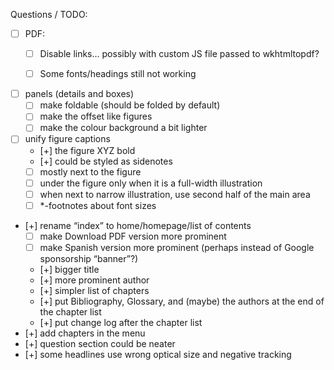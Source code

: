 Questions / TODO:

- [ ] PDF:
  - [ ] Disable links... possibly with custom JS file passed to wkhtmltopdf?
  - [ ] Some fonts/headings still not working


- [ ] panels (details and boxes)
  - [ ] make foldable (should be folded by default)
  - [ ] make the offset like figures
  - [ ] make the colour background a bit lighter
- [ ] unify figure captions
  - [+] the figure XYZ bold
  - [+] could be styled as sidenotes
  - [ ] mostly next to the figure
  - [ ] under the figure only when it is a full-width illustration
  - [ ] when next to narrow illustration, use second half of the main area
  - [ ] *-footnotes about font sizes

- [+] rename “index” to home/homepage/list of contents
  - [ ] make Download PDF version more prominent
  - [ ] make Spanish version more prominent (perhaps instead of Google sponsorship “banner”?)
  - [+] bigger title
  - [+] more prominent author
  - [+] simpler list of chapters
  - [+] put Bibliography, Glossary, and (maybe) the authors at the end of the chapter list
  - [+] put change log after the chapter list
- [+] add chapters in the menu
- [+] question section could be neater
- [+] some headlines use wrong optical size and negative tracking


